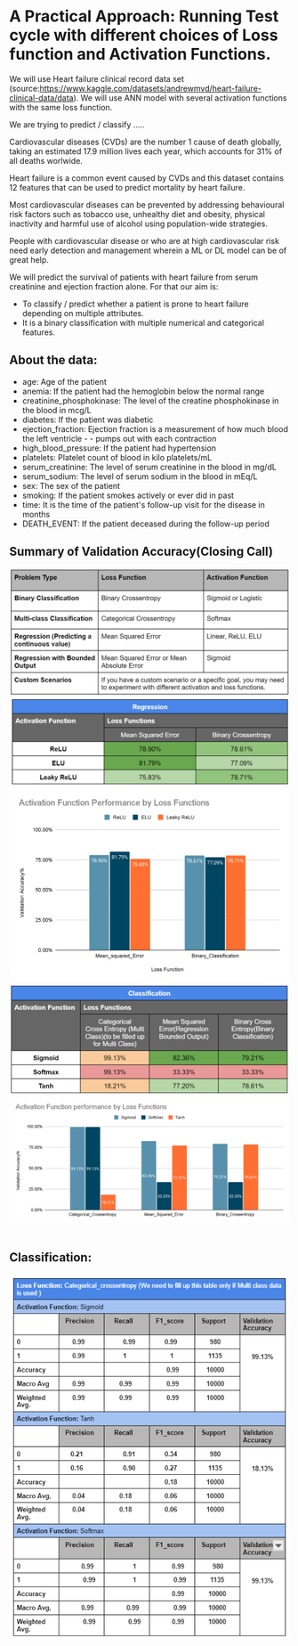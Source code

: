# A Practical Approach: Running Test cycle with different choices of Loss function and Activation Functions.

We will use Heart failure clinical record data set (source:https://www.kaggle.com/datasets/andrewmvd/heart-failure-clinical-data/data). We will use ANN model with several activation functions with the same loss function.

We are trying to predict / classify …..  

Cardiovascular diseases (CVDs) are the number 1 cause of death globally, taking an estimated 17.9 million lives each year, which accounts for 31% of all deaths worlwide.

Heart failure is a common event caused by CVDs and this dataset contains 12 features that can be used to predict mortality by heart failure.

Most cardiovascular diseases can be prevented by addressing behavioural risk factors such as tobacco use, unhealthy diet and obesity, physical inactivity and harmful use of alcohol using population-wide strategies.

People with cardiovascular disease or who are at high cardiovascular risk need early detection and management wherein a ML or DL model can be of great help.

We will predict the survival of patients with heart failure from serum creatinine and ejection fraction alone. For that our aim is:

- To classify / predict whether a patient is prone to heart failure depending on multiple attributes.
- It is a binary classification with multiple numerical and categorical features.



## About the data:
- age: Age of the patient
- anemia: If the patient had the hemoglobin below the normal range
- creatinine_phosphokinase: The level of the creatine phosphokinase in the blood in mcg/L
- diabetes: If the patient was diabetic
- ejection_fraction: Ejection fraction is a measurement of how much blood the left ventricle - - pumps out with each contraction
- high_blood_pressure: If the patient had hypertension
- platelets: Platelet count of blood in kilo platelets/mL
- serum_creatinine: The level of serum creatinine in the blood in mg/dL
- serum_sodium: The level of serum sodium in the blood in mEq/L
- sex: The sex of the patient
- smoking: If the patient smokes actively or ever did in past
- time: It is the time of the patient's follow-up visit for the disease in months
- DEATH_EVENT: If the patient deceased during the follow-up period

## Summary of Validation Accuracy(Closing Call)
![alt text](media/tb1.PNG)</br>
![alt text](media/tb2.PNG)</br>
![alt text](media/image10.png)</br>
![alt text](media/tb3.PNG)</br>
![alt text](image9.png)</br></br>

## Classification:
![alt text](media/tb4.PNG)</br>